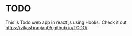 # TODO
This is Todo web app in react js using Hooks.
Check it out  https://vikashranjan05.github.io/TODO/
